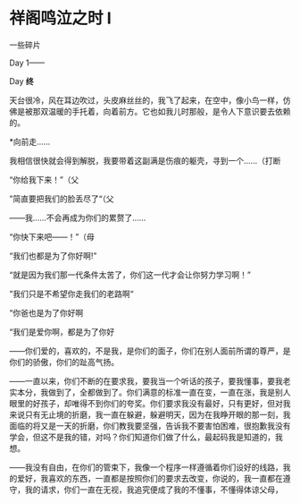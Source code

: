 # 祥阁鸣泣之时 **I**

一些碎片

Day 1——







Day **终**

天台很冷，风在耳边吹过，头皮麻丝丝的，我飞了起来，在空中，像小鸟一样，仿佛是被那双温暖的手托着，向着前方。它也如我儿时那般，是令人下意识要去依赖的。

*向前走……

我相信很快就会得到解脱，我要带着这副满是伤痕的躯壳，寻到一个……（打断

“你给我下来！”（父

”简直要把我们的脸丢尽了“（父

——我……不会再成为你们的累赘了……

“你快下来吧——！”（母

“我们也都是为了你好啊!”

“就是因为我们那一代条件太苦了，你们这一代才会让你努力学习啊！”

”我们只是不希望你走我们的老路啊“

“你爸也是为了你好啊

“我们是爱你啊，都是为了你好

——你们爱的，喜欢的，不是我，是你们的面子，你们在别人面前所谓的尊严，是你们的骄傲，你们的趾高气扬。

——一直以来，你们不断的在要求我，要我当一个听话的孩子，要我懂事，要我老实本分，我做到了，全都做到了。你们满意的标准一直在变，一直在涨，我是别人眼里的好孩子，却唯得不到你们的夸奖。你们要求我没有最好，只有更好，但对我来说只有无止境的折磨，我一直在躲避，躲避明天，因为在我睁开眼的那一刻，我面临的将又是一天的折磨，你们教我要坚强，告诉我不要害怕困难，很抱歉我没有学会，但这不是我的错，对吗？你们知道你们做了什么，最起码我是知道的，我想。

——我没有自由，在你们的管束下，我像一个程序一样遵循着你们设好的线路，我的爱好，我喜欢的东西，一直都是按照你们的要求去改变，你说的，我一直都在遵守，我的请求，你们一直在无视，我追究便成了我的不懂事，不懂得体谅父母，

